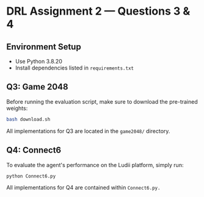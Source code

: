 # DRL Assignment 2 — Questions 3 & 4

## Environment Setup

- Use Python 3.8.20
- Install dependencies listed in `requirements.txt`

## Q3: Game 2048

Before running the evaluation script, make sure to download the pre-trained weights:

```bash
bash download.sh
```

All implementations for Q3 are located in the `game2048/` directory.

## Q4: Connect6

To evaluate the agent's performance on the Ludii platform, simply run:

```bash
python Connect6.py
```

All implementations for Q4 are contained within `Connect6.py.`
